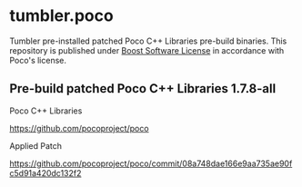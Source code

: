 # tumbler.poco
Tumbler pre-installed patched Poco C++ Libraries pre-build binaries. This repository is published under [Boost Software License](https://spdx.org/licenses/BSL-1.0) in accordance with Poco's license.

## Pre-build patched Poco C++ Libraries 1.7.8-all

Poco C++ Libraries

https://github.com/pocoproject/poco

Applied Patch

https://github.com/pocoproject/poco/commit/08a748dae166e9aa735ae90fc5d91a420dc132f2
